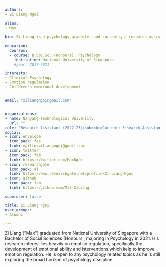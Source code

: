 ```yaml
---
authors:
- Zi Liang Ngoi

alias:
- Max

bio: Zi Liang is a psychology graduate, and currently a research assistant at the Clinical Brain Lab in NTU.

education:
  courses:
  - course: B.Soc.Sc. (Honours), Psychology
    institution: National University of Singapore
    #year: 2017-2021

interests:
- Clinical Psychology
- Emotion regulation
- Children's emotional development


email: "ziliangngoi@gmail.com"


organizations:
- name: Nanyang Technological University
  url: ""
role: "Research Assistant (2022-23)<sub><br>Current: Research Assistant (Singapore)</sub>"
social:
- icon: envelope
  icon_pack: fas
  link: mailto:ziliangngoi@gmail.com
- icon: twitter
  icon_pack: fab
  link: https://twitter.com/MaxNgoi
- icon: researchgate
  icon_pack: ai
  link: https://www.researchgate.net/profile/Zi-Liang-Ngoi
- icon: github
  icon_pack: fab
  link: https://github.com/Max-ZiLiang

superuser: false

title: Zi Liang Ngoi
user_groups:
- Alumni

---
```


Zi Liang ("Max") graduated from National University of Singapore with a Bachelor of Social Sciences (Honours), majoring in Psychology in 2021. His research interest lies heavily on emotion regulation, specifically the development of emotional ability and interventions which help to improve emotion regulation. He is open to any psychology related topics as he is still exploring the broad horizon of psychology discipline.

